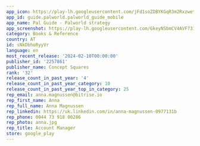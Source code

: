 ```yaml
---
app_icon: https://play-lh.googleusercontent.com/jFd1soZDBYKGqR3m2RxzwetQObCv9LwZ5EJJGnGgZrGForccyCKW0qg6gjD5S6CMIK0
app_id: guide.palworld.palworld_guide_mobile
app_name: Pal Guide - Palworld strategy
app_screenshot: https://play-lh.googleusercontent.com/GkeyNSbmCV4AVF731mAJ914-zmCwy3Wxis7QWIhn4NLiMHfhkIYh3X9BOs2oXzzU8Fo
category: Books & Reference
country: AT
id: sNkDbhoRyyVr
language: en
most_recent_release: '2024-02-10T00:00:00'
publisher_id: '2257861'
publisher_name: Concept Squares
rank: '32'
release_count_in_past_year: '4'
release_count_in_past_year_category: 10
release_count_in_past_year_top_in_category: 25
rep_email: anna.magnussen@bitrise.io
rep_first_name: Anna
rep_full_name: Anna Magnussen
rep_linkedin: https://uk.linkedin.com/in/anna-magnussen-0977131b
rep_phone: 0044 73 918 00286
rep_photo: anna.jpg
rep_title: Account Manager
store: google_play
---
```

